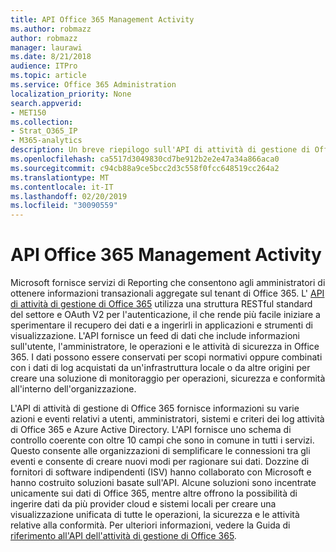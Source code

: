 ```yaml
---
title: API Office 365 Management Activity
ms.author: robmazz
author: robmazz
manager: laurawi
ms.date: 8/21/2018
audience: ITPro
ms.topic: article
ms.service: Office 365 Administration
localization_priority: None
search.appverid:
- MET150
ms.collection:
- Strat_O365_IP
- M365-analytics
description: Un breve riepilogo sull'API di attività di gestione di Office 365.
ms.openlocfilehash: ca5517d3049830cd7be912b2e2e47a34a866aca0
ms.sourcegitcommit: c94cb88a9ce5bcc2d3c558f0fcc648519cc264a2
ms.translationtype: MT
ms.contentlocale: it-IT
ms.lasthandoff: 02/20/2019
ms.locfileid: "30090559"
---
```

# <a name="office-365-management-activity-api"></a>API Office 365 Management Activity
Microsoft fornisce servizi di Reporting che consentono agli amministratori di ottenere informazioni transazionali aggregate sul tenant di Office 365. L' [API di attività di gestione di Office 365](https://docs.microsoft.com/office/office-365-management-api/office-365-management-apis-overview) utilizza una struttura RESTful standard del settore e OAuth V2 per l'autenticazione, il che rende più facile iniziare a sperimentare il recupero dei dati e a ingerirli in applicazioni e strumenti di visualizzazione. L'API fornisce un feed di dati che include informazioni sull'utente, l'amministratore, le operazioni e le attività di sicurezza in Office 365. I dati possono essere conservati per scopi normativi oppure combinati con i dati di log acquistati da un'infrastruttura locale o da altre origini per creare una soluzione di monitoraggio per operazioni, sicurezza e conformità all'interno dell'organizzazione.

L'API di attività di gestione di Office 365 fornisce informazioni su varie azioni e eventi relativi a utenti, amministratori, sistemi e criteri dei log attività di Office 365 e Azure Active Directory. L'API fornisce uno schema di controllo coerente con oltre 10 campi che sono in comune in tutti i servizi. Questo consente alle organizzazioni di semplificare le connessioni tra gli eventi e consente di creare nuovi modi per ragionare sui dati. Dozzine di fornitori di software indipendenti (ISV) hanno collaborato con Microsoft e hanno costruito soluzioni basate sull'API. Alcune soluzioni sono incentrate unicamente sui dati di Office 365, mentre altre offrono la possibilità di ingerire dati da più provider cloud e sistemi locali per creare una visualizzazione unificata di tutte le operazioni, la sicurezza e le attività relative alla conformità. Per ulteriori informazioni, vedere la Guida di [riferimento all'API dell'attività di gestione di Office 365](https://docs.microsoft.com/office/office-365-management-api/office-365-management-activity-api-reference).
